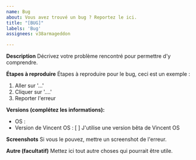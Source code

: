 ```yaml
---
name: Bug
about: Vous avez trouvé un bug ? Reportez le ici.
title: "[BUG]"
labels: 'Bug'
assignees: v38armageddon

---
```


**Description**
Décrivez votre problème rencontré pour permettre d'y comprendre.

**Étapes à reproduire**
Étapes à reproduire pour le bug, ceci est un exemple :
1. Aller sur '...'
2. Cliquer sur '....'
3. Reporter l'erreur

**Versions (complétez les informations):**
 - OS : 
 - Version de Vincent OS :
[ ] J'utilise une version bêta de Vincent OS

**Screenshots**
Si vous le pouvez, mettre un screenshot de l'erreur.

**Autre (facultatif)**
Mettez ici tout autre choses qui pourrait être utile.
